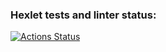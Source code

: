 ### Hexlet tests and linter status:
[![Actions Status](https://github.com/MakarovOY/java-project-72/actions/workflows/hexlet-check.yml/badge.svg)](https://github.com/MakarovOY/java-project-72/actions)